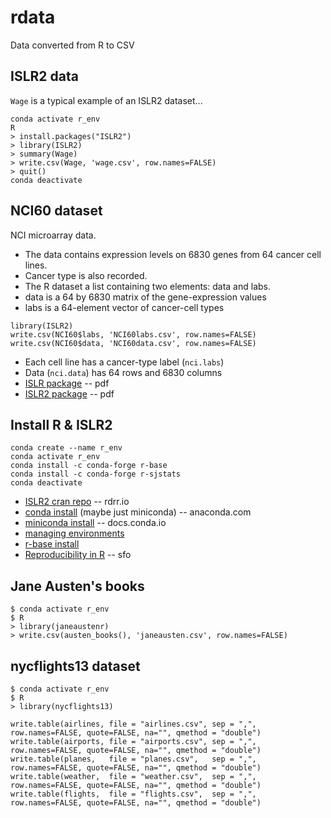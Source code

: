 # rdata

Data converted from R to CSV

## ISLR2 data

`Wage` is a typical example of an ISLR2 dataset...

```
conda activate r_env
R
> install.packages("ISLR2")
> library(ISLR2)
> summary(Wage)
> write.csv(Wage, 'wage.csv', row.names=FALSE)
> quit()
conda deactivate
```

## NCI60 dataset

NCI microarray data. 

* The data contains expression levels on 6830 genes from 64 cancer cell lines.
* Cancer type is also recorded.
* The R dataset a list containing two elements: data and labs.
* data is a 64 by 6830 matrix of the gene-expression values
* labs is a 64-element vector of cancer-cell types

```
library(ISLR2)
write.csv(NCI60$labs, 'NCI60labs.csv', row.names=FALSE)
write.csv(NCI60$data, 'NCI60data.csv', row.names=FALSE)
```
* Each cell line has a cancer-type label (`nci.labs`)
* Data (`nci.data`) has 64 rows and 6830 columns
* [ISLR package](https://cran.r-project.org/web/packages/ISLR/ISLR.pdf) -- pdf
* [ISLR2 package](https://cran.r-project.org/web/packages/ISLR2/ISLR2.pdf) -- pdf

## Install R & ISLR2

```
conda create --name r_env
conda activate r_env
conda install -c conda-forge r-base
conda install -c conda-forge r-sjstats
conda deactivate
```

* [ISLR2 cran repo](https://rdrr.io/cran/ISLR2/) -- rdrr.io
* [conda install](https://docs.anaconda.com/anaconda/install/) (maybe just miniconda) -- anaconda.com
* [miniconda install](https://docs.conda.io/en/latest/miniconda.html) -- docs.conda.io
* [managing environments](https://docs.conda.io/projects/conda/en/latest/user-guide/tasks/manage-environments.html)
* [r-base install](https://anaconda.org/conda-forge/r-base)
* [Reproducibility in R](https://stackoverflow.com/questions/5963269/how-to-make-a-great-r-reproducible-example) -- sfo

## Jane Austen's books

```
$ conda activate r_env
$ R
> library(janeaustenr)
> write.csv(austen_books(), 'janeausten.csv', row.names=FALSE)
```

## nycflights13 dataset

```
$ conda activate r_env
$ R
> library(nycflights13)

write.table(airlines, file = "airlines.csv", sep = ",", row.names=FALSE, quote=FALSE, na="", qmethod = "double")
write.table(airports, file = "airports.csv", sep = ",", row.names=FALSE, quote=FALSE, na="", qmethod = "double")
write.table(planes,   file = "planes.csv",   sep = ",", row.names=FALSE, quote=FALSE, na="", qmethod = "double")
write.table(weather,  file = "weather.csv",  sep = ",", row.names=FALSE, quote=FALSE, na="", qmethod = "double")
write.table(flights,  file = "flights.csv",  sep = ",", row.names=FALSE, quote=FALSE, na="", qmethod = "double")
```
